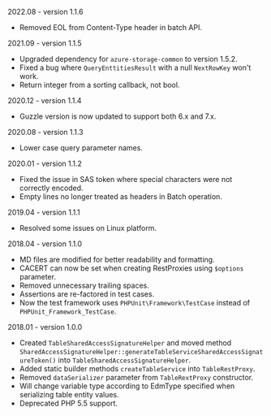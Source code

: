 2022.08 - version 1.1.6
* Removed EOL from Content-Type header in batch API.

2021.09 - version 1.1.5
* Upgraded dependency for `azure-storage-common` to version 1.5.2.
* Fixed a bug where `QueryEnttitiesResult` with a null `NextRowKey` won't work.
* Return integer from a sorting callback, not bool.

2020.12 - version 1.1.4
* Guzzle version is now updated to support both 6.x and 7.x.

2020.08 - version 1.1.3
* Lower case query parameter names.

2020.01 - version 1.1.2
* Fixed the issue in SAS token where special characters were not correctly encoded.
* Empty lines no longer treated as headers in Batch operation.


2019.04 - version 1.1.1
* Resolved some issues on Linux platform.

2018.04 - version 1.1.0

* MD files are modified for better readability and formatting.
* CACERT can now be set when creating RestProxies using `$options` parameter.
* Removed unnecessary trailing spaces.
* Assertions are re-factored in test cases.
* Now the test framework uses `PHPUnit\Framework\TestCase` instead of `PHPUnit_Framework_TestCase`.

2018.01 - version 1.0.0

* Created `TableSharedAccessSignatureHelper` and moved method `SharedAccessSignatureHelper::generateTableServiceSharedAccessSignatureToken()` into `TableSharedAccessSignatureHelper`.
* Added static builder methods `createTableService` into `TableRestProxy`.
* Removed `dataSerializer` parameter from `TableRextProxy` constructor.
* Will change variable type according to EdmType specified when serializing table entity values.
* Deprecated PHP 5.5 support.
